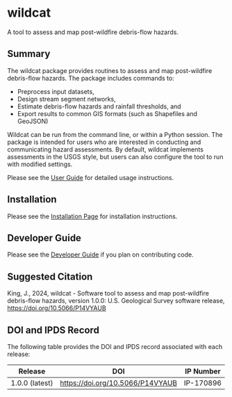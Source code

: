 # wildcat

A tool to assess and map post-wildfire debris-flow hazards.

## Summary

The wildcat package provides routines to assess and map post-wildfire debris-flow hazards. The package includes commands to:

* Preprocess input datasets,
* Design stream segment networks,
* Estimate debris-flow hazards and rainfall thresholds, and
* Export results to common GIS formats (such as Shapefiles and GeoJSON)

Wildcat can be run from the command line, or within a Python session. The package is intended for users who are interested in conducting and communicating hazard assessments. By default, wildcat implements assessments in the USGS style, but users can also configure the tool to run with modified settings.

Please see the [User Guide](https://ghsc.code-pages.usgs.gov/lhp/wildcat/) for detailed usage instructions.


## Installation
Please see the [Installation Page](https://ghsc.code-pages.usgs.gov/lhp/wildcat/resources/installation.html) for installation instructions.

## Developer Guide
Please see the [Developer Guide](https://ghsc.code-pages.usgs.gov/lhp/wildcat/resources/dev-guide.html) if you plan on contributing code.

## Suggested Citation

King, J., 2024, wildcat - Software tool to assess and map post-wildfire debris-flow hazards, version 1.0.0: U.S. Geological Survey software release, https://doi.org/10.5066/P14VYAUB


## DOI and IPDS Record

The following table provides the DOI and IPDS record associated with each release:

| Release        | DOI                              | IP Number |
| -------        | ---                              | --------- |
| 1.0.0 (latest) | https://doi.org/10.5066/P14VYAUB | IP-170896 |
